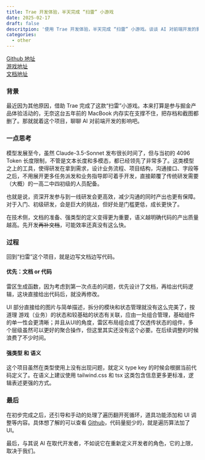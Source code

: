 ```yaml
---
title: Trae 开发体验，半天完成 “扫雷” 小游戏
date: 2025-02-17
draft: false
descritpion: '使用 Trae 开发体验，半天完成 “扫雷” 小游戏。谈谈 AI 对前端开发的影响。'
categories:
  - other
---
```


[Github 地址](https://github.com/hawkeye-xb/minesweeper?tab=readme-ov-file)    
[游戏地址](https://hawkeye-minesweeper.deno.dev/)    
[文档地址](https://kr1wuqvrba.feishu.cn/docx/JwFLdqIjFomBw3xUwKfcG9lcn7b)

### 背景
最近因为其他原因，借助 Trae 完成了这款“扫雷”小游戏。本来打算是参与掘金产品体验活动的，无奈这台五年前的 MacBook 内存实在支撑不住，把存档和截图都删了。那就就着这个项目，聊聊 AI 对前端开发的影响吧。

### 一点思考
模型发展至今，虽然 Claude-3.5-Sonnet 发布很长时间了，但与当初的 4096 Token 长度限制，不管是文本长度和多模态，都已经领先了非常多了。这类模型之上的工具，使得研发在拿到需求，设计业务流程、项目结构，沟通接口、字段等之后，不用展开更多任务派发和业务指导即可着手开发，直接颠覆了传统研发需要（大概）的一高二中四初级的人员配备。

也就是说，资深开发参与到一线研发会更高效，减少沟通的同时产出也更有保障。对于入门、初级研发，会是巨大的挑战，但好处是门槛更低，成长更快了。

在技术侧，文档的准备、强类型的定义变得更为重要，语义越明确代码的产出质量越高。先开发~~再补文档~~，可能效率还真没有这么快。

### 过程
回到“扫雷”这个项目，就是边写文档边写代码。

#### 优先：文档 or 代码
雷区生成函数，因为考虑到第一次点击的问题，优先设计了文档，再给出代码逻辑，这块直接给出代码后，就没再修改。

UI 部分直接给的图片与简单描述，拆分的模块和状态管理就没有这么完美了，按道理 游戏（业务）的状态和较基础的状态有关联，应由一处组合管理，基础组件的单一性会更清晰；并且从UI的角度，雷区布局组合成了仅透传状态的组件，多个层级虽然可以更好的聚合操作，但这里其实还没有这个必要。在后续调整的时候浪费了不少时间。

#### 强类型 和 语义
这个项目虽然在类型使用上没有出现问题，就定义 type key 的时候会根据当前代码定义了。在语义上建议使用 tailwind.css 和 tsx 这类包含信息更多更标准，逻辑表述更强的方式。

### 最后
在初步完成之后，还引导和手动的处理了遍历翻开死循环，道具功能添加和 UI 调整等内容。具体想了解的可以查看 [Github](https://github.com/hawkeye-xb/minesweeper?tab=readme-ov-file)，代码量挺少的，就是遍历算法加了 UI。

最后，与其说 AI 在取代开发者，不如说它在重新定义开发者的角色，它的上限，取决于我们。